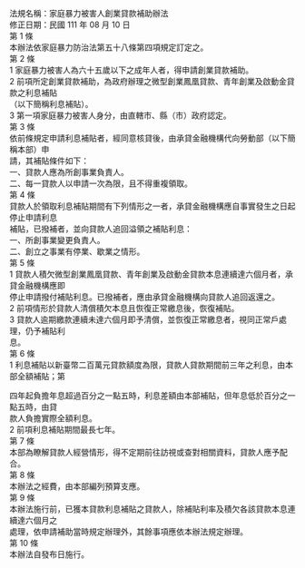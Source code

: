 法規名稱：家庭暴力被害人創業貸款補助辦法  
修正日期：民國 111 年 08 月 10 日  
第 1 條  
本辦法依家庭暴力防治法第五十八條第四項規定訂定之。  
第 2 條  
1 家庭暴力被害人為六十五歲以下之成年人者，得申請創業貸款補助。  
2 前項所定創業貸款補助，為政府辦理之微型創業鳳凰貸款、青年創業及啟動金貸款之利息補貼  
（以下簡稱利息補貼）。  
3 第一項家庭暴力被害人身分，由直轄市、縣（市）政府認定。  
第 3 條  
依前條規定申請利息補貼者，經同意核貸後，由承貸金融機構代向勞動部（以下簡稱本部）申  
請，其補貼條件如下：  
一、貸款人應為所創事業負責人。  
二、每一貸款人以申請一次為限，且不得重複領取。  
第 4 條  
貸款人於領取利息補貼期間有下列情形之一者，承貸金融機構應自事實發生之日起停止申請利息  
補貼，已撥補者，並向貸款人追回溢領之補貼利息：  
一、所創事業變更負責人。  
二、創立之事業有停業、歇業之情形。  
第 5 條  
1 貸款人積欠微型創業鳳凰貸款、青年創業及啟動金貸款本息連續達六個月者，承貸金融機構應即  
停止申請撥付補貼利息。已撥補者，應由承貸金融機構向貸款人追回返還之。  
2 前項情形於貸款人清償積欠本息且恢復正常繳息後，恢復補貼。  
3 貸款人逾期繳款連續未達六個月即予清償，並恢復正常繳息者，視同正常戶處理，仍予補貼利  
息。  
第 6 條  
1 利息補貼以新臺幣二百萬元貸款額度為限，貸款人貸款期間前三年之利息，由本部全額補貼；第  


四年起負擔年息超過百分之一點五時，利息差額由本部補貼，但年息低於百分之一點五時，由貸  
款人負擔實際全額利息。  
2 前項利息補貼期間最長七年。  
第 7 條  
本部為瞭解貸款人經營情形，得不定期前往訪視或查對相關資料，貸款人應予配合。  
第 8 條  
本辦法之經費，由本部編列預算支應。  
第 9 條  
本辦法施行前，已獲本貸款利息補貼之貸款人，除補貼利率及積欠各該貸款本息連續達六個月之  
處理，依申請補助當時規定辦理外，其餘事項應依本辦法規定辦理。  
第 10 條  
本辦法自發布日施行。  


